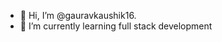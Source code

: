 - 👋 Hi, I’m @gauravkaushik16.
- 🌱 I’m currently learning  full stack development


<!---
gauravkaushik16/gauravkaushik16 is a ✨ special ✨ repository because its `README.md` (this file) appears on your GitHub profile.
You can click the Preview link to take a look at your changes.
--->
